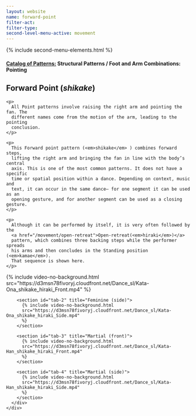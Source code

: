 ```yaml
---
layout: website
name: forward-point
filter-act:
filter-type:
second-level-menu-active: movement
---
```


{% include second-menu-elements.html %}

<main class="page-content">
  <div class="text-container">
    <h4>
      <a href="/movement/">Catalog of Patterns:</a> Structural Patterns / Foot
      and Arm Combinations: Pointing
    </h4>
    <h2>Forward Point (<em>shikake</em>)</h2>

    <p>
      All Point patterns involve raising the right arm and pointing the fan. The
      different names come from the motion of the arm, leading to the pointing
      conclusion.
    </p>

    <p>
      This Forward point pattern (<em>shikake</em> ) combines forward steps,
      lifting the right arm and bringing the fan in line with the body’s central
      axis. This is one of the most common patterns. It does not have a specific
      time or spatial position within a dance. Depending on context, music and
      text, it can occur in the same dance— for one segment it can be used as an
      opening gesture, and for another segment can be used as a closing gesture.
    </p>

    <p>
      Although it can be performed by itself, it is very often followed by the
      <a href="/movement/open-retreat">Open-retreat(<em>hiraki</em>)</a>
      pattern, which combines three backing steps while the performer spreads
      his arms and then concludes in the Standing position (<em>kamae</em>).
      That sequence is shown here.
    </p>
  </div>

  <div class="tabs-container">
    <div class="tabs-container__links">
      <div class="wrapper">
        <div id="tabs"></div>
      </div>
    </div>
    <div class="tabs-container__content">
      <div class="wrapper">
        <section id="tab-1" title="Feminine (front)">
          {% include video-no-background.html
          src="https://d3msn78fivoryj.cloudfront.net/Dance_sl/Kata-Ona_shikake_hiraki_Front.mp4"
          %}
        </section>

        <section id="tab-2" title="Feminine (side)">
          {% include video-no-background.html
          src="https://d3msn78fivoryj.cloudfront.net/Dance_sl/Kata-Ona_shikake_hiraki_Side.mp4"
          %}
        </section>

        <section id="tab-3" title="Martial (front)">
          {% include video-no-background.html
          src="https://d3msn78fivoryj.cloudfront.net/Dance_sl/Kata-Han_shikake_hiraki_Front.mp4"
          %}
        </section>

        <section id="tab-4" title="Martial (side)">
          {% include video-no-background.html
          src="https://d3msn78fivoryj.cloudfront.net/Dance_sl/Kata-Han_shikake_hiraki_Side.mp4"
          %}
        </section>
      </div>
    </div>
  </div>
</main>
